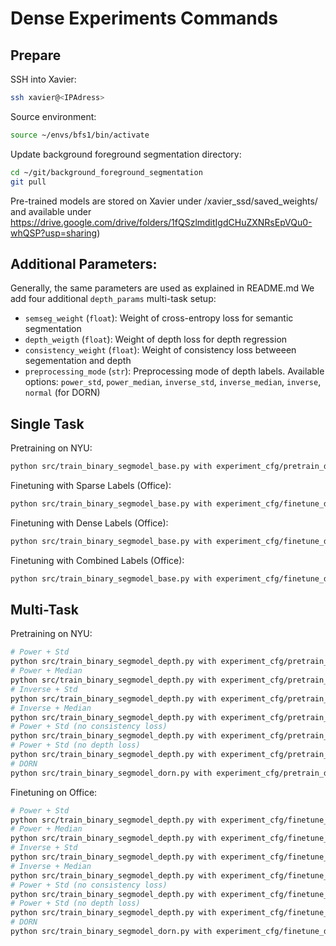 # Dense Experiments Commands

## Prepare
SSH into Xavier: 

```bash
ssh xavier@<IPAdress>
```

Source environment:

```bash
source ~/envs/bfs1/bin/activate
```

Update background foreground segmentation directory:
```bash
cd ~/git/background_foreground_segmentation
git pull
```
Pre-trained models are stored on Xavier under /xavier_ssd/saved_weights/ and available under https://drive.google.com/drive/folders/1fQSzlmditIgdCHuZXNRsEpVQu0-whQSP?usp=sharing)

## Additional Parameters:
Generally, the same parameters are used as explained in README.md
We add four additional `depth_params` multi-task setup:
- `semseg_weight` (`float`): Weight of cross-entropy loss for semantic segmentation
- `depth_weigth` (`float`): Weight of depth loss for depth regression
- `consistency_weight` (`float`): Weight of consistency loss betweeen segementation and depth
- `preprocessing_mode` (`str`): Preprocessing mode of depth labels. Available options: `power_std`, `power_median`, `inverse_std`, `inverse_median`, `inverse`, `normal` (for DORN)


## Single Task 
Pretraining on NYU:
```bash
python src/train_binary_segmodel_base.py with experiment_cfg/pretrain_dense_labels/fast_scnn_nyu_finetune.yml
```
Finetuning with Sparse Labels (Office):
```bash
python src/train_binary_segmodel_base.py with experiment_cfg/finetune_dense_labels/fast_scnn_from_nyu_to_office3_sparse50_dyn_cam2_finetune1.yml
```
Finetuning with Dense Labels (Office):
```bash
python src/train_binary_segmodel_base.py with experiment_cfg/finetune_dense_labels/fast_scnn_from_nyu_to_office3_dense20_dyn_cam2_finetune1.yml
```
Finetuning with Combined Labels (Office):
```bash
python src/train_binary_segmodel_base.py with experiment_cfg/finetune_dense_labels/fast_scnn_from_nyu_to_office3_combined2050_dyn_cam2_finetune1.yml
```

## Multi-Task
Pretraining on NYU:
```bash
# Power + Std
python src/train_binary_segmodel_depth.py with experiment_cfg/pretrain_dense_labels/fast_scnn_plus_depth_nyu_finetune_power_std.yml
# Power + Median
python src/train_binary_segmodel_depth.py with experiment_cfg/pretrain_dense_labels/fast_scnn_plus_depth_nyu_finetune_power_median.yml
# Inverse + Std
python src/train_binary_segmodel_depth.py with experiment_cfg/pretrain_dense_labels/fast_scnn_plus_depth_nyu_finetune_inverse_std.yml
# Inverse + Median
python src/train_binary_segmodel_depth.py with experiment_cfg/pretrain_dense_labels/fast_scnn_plus_depth_nyu_finetune_inverse_median.yml
# Power + Std (no consistency loss)
python src/train_binary_segmodel_depth.py with experiment_cfg/pretrain_dense_labels/fast_scnn_plus_depth_nyu_finetune_power_std_nocons.yml
# Power + Std (no depth loss)
python src/train_binary_segmodel_depth.py with experiment_cfg/pretrain_dense_labels/fast_scnn_plus_depth_nyu_finetune_power_std_nodepth.yml
# DORN
python src/train_binary_segmodel_dorn.py with experiment_cfg/pretrain_dense_labels/fast_scnn_plus_dorn_nyu_finetune.yml
```

Finetuning on Office:
```bash
# Power + Std
python src/train_binary_segmodel_depth.py with experiment_cfg/finetune_dense_labels/fast_scnn_from_nyu_to_office3_densedepth20_dyn_cam2_finetune1_power_std.yml
# Power + Median
python src/train_binary_segmodel_depth.py with experiment_cfg/finetune_dense_labels/fast_scnn_from_nyu_to_office3_densedepth20_dyn_cam2_finetune1_power_median.yml
# Inverse + Std
python src/train_binary_segmodel_depth.py with experiment_cfg/finetune_dense_labels/fast_scnn_from_nyu_to_office3_densedepth20_dyn_cam2_finetune1_inverse_std.yml
# Inverse + Median
python src/train_binary_segmodel_depth.py with experiment_cfg/finetune_dense_labels/fast_scnn_from_nyu_to_office3_densedepth20_dyn_cam2_finetune1_inverse_median.yml
# Power + Std (no consistency loss)
python src/train_binary_segmodel_depth.py with experiment_cfg/finetune_dense_labels/fast_scnn_from_nyu_to_office3_densedepth20_dyn_cam2_finetune1_power_std_nocons.yml
# Power + Std (no depth loss)
python src/train_binary_segmodel_depth.py with experiment_cfg/finetune_dense_labels/fast_scnn_from_nyu_to_office3_densedepth20_dyn_cam2_finetune1_power_std_nodepth.yml
# DORN
python src/train_binary_segmodel_dorn.py with experiment_cfg/finetune_dense_labels/fast_scnn_from_nyu_to_office3_densedepth20_dyn_cam2_finetune1_dorn.yml
```
